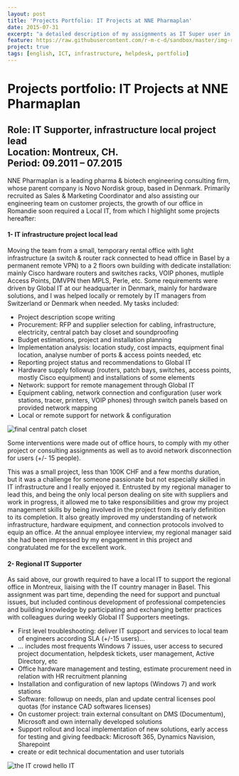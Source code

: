 ```yaml
---
layout: post
title: 'Projects Portfolio: IT Projects at NNE Pharmaplan'
date: 2015-07-31
excerpt: "a detailed description of my assignments as IT Super user in this company"
feature: https://raw.githubusercontent.com/r-m-c-d/sandbox/master/img-repo/nne-logo.png
project: true
tags: [english, ICT, infrastructure, helpdesk, portfolio]
---
```


# Projects portfolio: IT Projects at NNE Pharmaplan
**Role**: IT Supporter, infrastructure local project lead   
**Location**: Montreux, CH.  
**Period**: 09.2011 – 07.2015  
---
NNE Pharmaplan is a leading pharma & biotech engineering consulting firm, whose parent company is Novo Nordisk group, based in Denmark.
Primarily recruited as Sales & Marketing Coordinator and also assisting our engineering team on customer projects, the growth of our office in Romandie soon required a Local IT, from which I highlight some projects hereafter:

#### 1- IT infrastructure project local lead

Moving the team from a small, temporary rental office with light infrastructure (a switch & router rack connected to head office in Basel by a permanent remote VPN) to a 2 floors own building with dedicate installation: mainly Cisco hardware routers and switches racks, VOIP phones, mutliple Access Points, DMVPN then MPLS, Perle, etc. Some requirements were driven by Global IT at our headquarter in Denmark, mainly for hardware solutions, and I was helped locally or remotely by IT managers from Switzerland or Denmark when needed. My tasks included:

- Project description scope writing
- Procurement: RFP and supplier selection for cabling, infrastructure, electricity, central patch bay closet and soundproofing
- Budget estimations, project and installation planning
- Implementation analysis: location study, cost impacts, equipment final location, analyse number of ports & access points needed, etc
- Reporting project status and recommendations to Global IT
- Hardware supply followup (routers, patch bays, switches, access points, mostly Cisco equipment) and installations of some elements
- Network: support for remote management through Global IT
- Equipment cabling, network connection and configuration (user work stations, tracer, printers, VOIP phones) through switch panels based on provided network mapping
- Local or remote support for network & configuration

![final central patch closet](https://raw.githubusercontent.com/r-m-c-d/r-m-c-d.github.io/master/_posts/final-central-patch-bay-closet.JPG)

Some interventions were made out of office hours, to comply with my other project or consulting assignments as well as to avoid network disconnection for users (+/- 15 people).

This was a small project, less than 100K CHF and a few months duration, but it was a challenge for someone passionate but not especially skilled in IT infrastructure and I really enjoyed it. Entrusted by my regional manager to lead this, and being the only local person dealing on site with suppliers and work in progress, it allowed me to take responsibilities and grow my project management skills by being involved in the project from its early definition to its completion. It also greatly improved my understanding of network infrastructure, hardware equipment, and connection protocols involved to equip an office.
At the annual employee interview, my regional manager said she had been impressed by my engagement in this project and congratulated me for the excellent work.

#### 2- Regional IT Supporter

As said above, our growth required to have a local IT to support the regional office in Montreux, liaising with the IT country manager in Basel. This assignment was part time, depending the need for support and punctual issues, but included continous development of professional competencies and building knowledge by participating and exchanging better practices with colleagues during weekly Global IT Supporters meetings.

- First level troubleshooting: deliver IT support and services to local team of engineers according SLA (+/-15 users)...
- ... includes most frequents Windows 7 issues, user access to secured project documentation, helpdesk tickets, user management, Active Directory, etc
- Office hardware management and testing, estimate procurement need in relation with HR recruitment planning
- Installation and configuration of new laptops (Windows 7) and work stations
- Software: followup on needs, plan and update central licenses pool quotas (for instance CAD softwares licenses)
- On customer project: train external consultant on DMS (Documentum), Microsoft and own internally developed solutions
- Support rollout and local implementation of new solutions, early access for testing and giving feedback: Microsoft 365, Dynamics Navision, Sharepoint
- create or edit technical documentation and user tutorials

![the IT crowd hello IT](https://media.giphy.com/media/DUtVdGeIU8lmo/giphy.gif)
